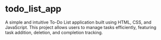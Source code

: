 # todo_list_app
A simple and intuitive To-Do List application built using HTML, CSS, and JavaScript. This project allows users to manage tasks efficiently, featuring task addition, deletion, and completion tracking.

